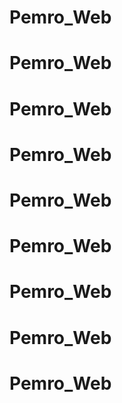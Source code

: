 # Pemro_Web
# Pemro_Web
# Pemro_Web
# Pemro_Web
# Pemro_Web
# Pemro_Web
# Pemro_Web
# Pemro_Web
# Pemro_Web
